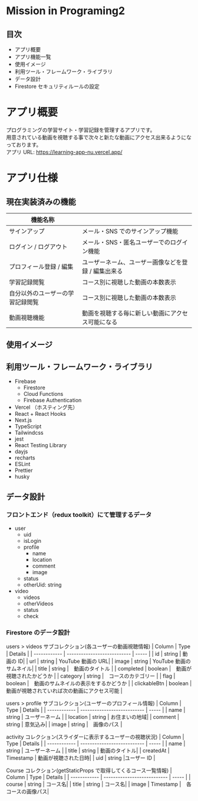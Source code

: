 # Mission in Programing2

## 目次

- アプリ概要
- アプリ機能一覧
- 使用イメージ
- 利用ツール・フレームワーク・ライブラリ
- データ設計
- Firestore セキュリティルールの設定

# アプリ概要

プログラミングの学習サイト・学習記録を管理するアプリです。  
用意されている動画を視聴する事で次々と新たな動画にアクセス出来るようになっております。  
アプリ URL: <https://learning-app-nu.vercel.app/>

# アプリ仕様

## 現在実装済みの機能

| 機能名称                         |                                                     |
| -------------------------------- | --------------------------------------------------- |
| サインアップ                     | メール・SNS でのサインアップ機能                    |
| ログイン / ログアウト            | メール・SNS・匿名ユーザーでのログイン機能           |
| プロフィール登録 / 編集          | ユーザーネーム、ユーザー画像などを登録 / 編集出来る |
| 学習記録閲覧                     | コース別に視聴した動画の本数表示                    |
| 自分以外のユーザーの学習記録閲覧 | コース別に視聴した動画の本数表示                    |
| 動画視聴機能                     | 動画を視聴する毎に新しい動画にアクセス可能になる    |

## 使用イメージ

## 利用ツール・フレームワーク・ライブラリ

- Firebase
  - Firestore
  - Cloud Functions
  - Firebase Authentication
- Vercel （ホスティング先）
- React + React Hooks
- Next.js
- TypeScript
- Tailwindcss
- jest
- React Testing Library
- dayjs
- recharts
- ESLint
- Prettier
- husky

## データ設計

### フロントエンド（redux toolkit）にて管理するデータ

- user
  - uid
  - isLogin
  - profile
    - name
    - location
    - comment
    - image
  - status
  - otherUid: string
- video
  - videos
  - otherVideos
  - status
  - check

### Firestore のデータ設計

users > videos サブコレクション(各ユーザーの動画視聴情報)
| Column | Type | Details |
| ------------ | --------------------------- | ----- |
| id | string | 動画の ID|
| url | string | YouTube 動画の URL|
| image | string | YouTube 動画のサムネイル|
| title | string |　動画のタイトル |
| completed | boolean |　動画が視聴されたかどうか |
| category | string |　コースのカテゴリー |
| flag | boolean |　動画のサムネイルの表示をするかどうか |
| clickableBtn | boolean |　動画が視聴されていれば次の動画にアクセス可能 |

users > profile サブコレクション(ユーザーのプロフィール情報)
| Column | Type | Details |
| ------------ | --------------------------- | ----- |
| name | string | ユーザーネーム |
| location | string | お住まいの地域|
| comment | string | 意気込み|
| image | string |　画像のパス |

activity コレクション(スライダーに表示するユーザーの視聴状況)
| Column | Type | Details |
| ------------ | --------------------------- | ----- |
| name | string | ユーザーネーム |
| title | string | 動画のタイトル|
| createdAt | Timestamp | 動画が視聴された日時|
| uid | string |ユーザー ID |

Course コレクション(getStaticProps で取得してくるコース一覧情報)
| Column | Type | Details |
| ------------ | --------------------------- | ----- |
| course | string | コース名|
| title | string | コース名|
| image | Timestamp |　各コースの画像パス|
